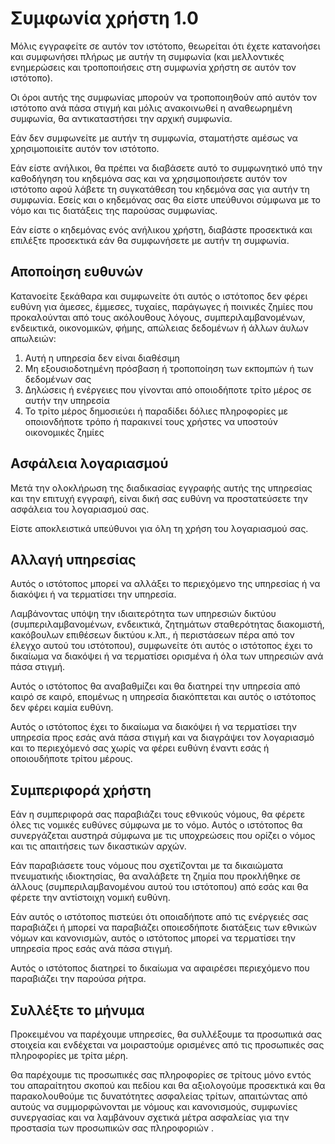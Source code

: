# Συμφωνία χρήστη 1.0

Μόλις εγγραφείτε σε αυτόν τον ιστότοπο, θεωρείται ότι έχετε κατανοήσει και συμφωνήσει πλήρως με αυτήν τη συμφωνία (και μελλοντικές ενημερώσεις και τροποποιήσεις στη συμφωνία χρήστη σε αυτόν τον ιστότοπο).

Οι όροι αυτής της συμφωνίας μπορούν να τροποποιηθούν από αυτόν τον ιστότοπο ανά πάσα στιγμή και μόλις ανακοινωθεί η αναθεωρημένη συμφωνία, θα αντικαταστήσει την αρχική συμφωνία.

Εάν δεν συμφωνείτε με αυτήν τη συμφωνία, σταματήστε αμέσως να χρησιμοποιείτε αυτόν τον ιστότοπο.

Εάν είστε ανήλικοι, θα πρέπει να διαβάσετε αυτό το συμφωνητικό υπό την καθοδήγηση του κηδεμόνα σας και να χρησιμοποιήσετε αυτόν τον ιστότοπο αφού λάβετε τη συγκατάθεση του κηδεμόνα σας για αυτήν τη συμφωνία. Εσείς και ο κηδεμόνας σας θα είστε υπεύθυνοι σύμφωνα με το νόμο και τις διατάξεις της παρούσας συμφωνίας.

Εάν είστε ο κηδεμόνας ενός ανήλικου χρήστη, διαβάστε προσεκτικά και επιλέξτε προσεκτικά εάν θα συμφωνήσετε με αυτήν τη συμφωνία.

## Αποποίηση ευθυνών

Κατανοείτε ξεκάθαρα και συμφωνείτε ότι αυτός ο ιστότοπος δεν φέρει ευθύνη για άμεσες, έμμεσες, τυχαίες, παράγωγες ή ποινικές ζημίες που προκαλούνται από τους ακόλουθους λόγους, συμπεριλαμβανομένων, ενδεικτικά, οικονομικών, φήμης, απώλειας δεδομένων ή άλλων άυλων απωλειών:

1. Αυτή η υπηρεσία δεν είναι διαθέσιμη
1. Μη εξουσιοδοτημένη πρόσβαση ή τροποποίηση των εκπομπών ή των δεδομένων σας
1. Δηλώσεις ή ενέργειες που γίνονται από οποιοδήποτε τρίτο μέρος σε αυτήν την υπηρεσία
1. Το τρίτο μέρος δημοσιεύει ή παραδίδει δόλιες πληροφορίες με οποιονδήποτε τρόπο ή παρακινεί τους χρήστες να υποστούν οικονομικές ζημίες

## Ασφάλεια λογαριασμού

Μετά την ολοκλήρωση της διαδικασίας εγγραφής αυτής της υπηρεσίας και την επιτυχή εγγραφή, είναι δική σας ευθύνη να προστατεύσετε την ασφάλεια του λογαριασμού σας.

Είστε αποκλειστικά υπεύθυνοι για όλη τη χρήση του λογαριασμού σας.

## Αλλαγή υπηρεσίας

Αυτός ο ιστότοπος μπορεί να αλλάξει το περιεχόμενο της υπηρεσίας ή να διακόψει ή να τερματίσει την υπηρεσία.

Λαμβάνοντας υπόψη την ιδιαιτερότητα των υπηρεσιών δικτύου (συμπεριλαμβανομένων, ενδεικτικά, ζητημάτων σταθερότητας διακομιστή, κακόβουλων επιθέσεων δικτύου κ.λπ., ή περιστάσεων πέρα ​​από τον έλεγχο αυτού του ιστότοπου), συμφωνείτε ότι αυτός ο ιστότοπος έχει το δικαίωμα να διακόψει ή να τερματίσει ορισμένα ή όλα των υπηρεσιών ανά πάσα στιγμή.

Αυτός ο ιστότοπος θα αναβαθμίζει και θα διατηρεί την υπηρεσία από καιρό σε καιρό, επομένως η υπηρεσία διακόπτεται και αυτός ο ιστότοπος δεν φέρει καμία ευθύνη.

Αυτός ο ιστότοπος έχει το δικαίωμα να διακόψει ή να τερματίσει την υπηρεσία προς εσάς ανά πάσα στιγμή και να διαγράψει τον λογαριασμό και το περιεχόμενό σας χωρίς να φέρει ευθύνη έναντι εσάς ή οποιουδήποτε τρίτου μέρους.

## Συμπεριφορά χρήστη

Εάν η συμπεριφορά σας παραβιάζει τους εθνικούς νόμους, θα φέρετε όλες τις νομικές ευθύνες σύμφωνα με το νόμο. Αυτός ο ιστότοπος θα συνεργάζεται αυστηρά σύμφωνα με τις υποχρεώσεις που ορίζει ο νόμος και τις απαιτήσεις των δικαστικών αρχών.

Εάν παραβιάσετε τους νόμους που σχετίζονται με τα δικαιώματα πνευματικής ιδιοκτησίας, θα αναλάβετε τη ζημία που προκλήθηκε σε άλλους (συμπεριλαμβανομένου αυτού του ιστότοπου) από εσάς και θα φέρετε την αντίστοιχη νομική ευθύνη.

Εάν αυτός ο ιστότοπος πιστεύει ότι οποιαδήποτε από τις ενέργειές σας παραβιάζει ή μπορεί να παραβιάζει οποιεσδήποτε διατάξεις των εθνικών νόμων και κανονισμών, αυτός ο ιστότοπος μπορεί να τερματίσει την υπηρεσία προς εσάς ανά πάσα στιγμή.

Αυτός ο ιστότοπος διατηρεί το δικαίωμα να αφαιρέσει περιεχόμενο που παραβιάζει την παρούσα ρήτρα.

## Συλλέξτε το μήνυμα

Προκειμένου να παρέχουμε υπηρεσίες, θα συλλέξουμε τα προσωπικά σας στοιχεία και ενδέχεται να μοιραστούμε ορισμένες από τις προσωπικές σας πληροφορίες με τρίτα μέρη.

Θα παρέχουμε τις προσωπικές σας πληροφορίες σε τρίτους μόνο εντός του απαραίτητου σκοπού και πεδίου και θα αξιολογούμε προσεκτικά και θα παρακολουθούμε τις δυνατότητες ασφαλείας τρίτων, απαιτώντας από αυτούς να συμμορφώνονται με νόμους και κανονισμούς, συμφωνίες συνεργασίας και να λαμβάνουν σχετικά μέτρα ασφαλείας για την προστασία των προσωπικών σας πληροφοριών .
